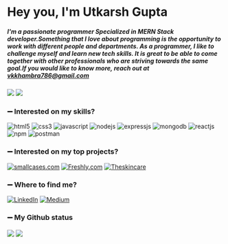 <h1>Hey you, I'm Utkarsh Gupta</h1>

##### I'm a passionate programmer Specialized in MERN Stack developer.Something that I love about programming is the opportunity to work with different people and departments. As a programmer, I like to challenge myself and learn new tech skills. It is great to be able to come together with other professionals who are striving towards the same goal.If you would like to know more, reach out at vkkhambra786@gmail.com
 
 

![](https://komarev.com/ghpvc/?username=your-githubvkkhambra786&style=flat-square&label=Profile+Views)
<img src="https://badges.pufler.dev/Commits/yearly/taherahmed14" />

### :heavy_minus_sign: Interested on my skills?
<p>
<a><img src="https://img.shields.io/badge/HTML5-E34F26?style=for-the-badge&logo=html5&logoColor=white" alt="html5"/></a>
<a><img src="https://img.shields.io/badge/CSS3-1572B6?style=for-the-badge&logo=css3&logoColor=white" alt="css3"/> </a>
<a><img src="https://img.shields.io/badge/JavaScript-323330?style=for-the-badge&logo=javascript&logoColor=F7DF1E" alt="javascript"/></a>
<a><img src="https://img.shields.io/badge/Node.js-339933?style=for-the-badge&logo=nodedotjs&logoColor=white" alt="nodejs" /></a>
<a><img src="https://img.shields.io/badge/Express.js-000000?style=for-the-badge&logo=express&logoColor=white" alt="expressjs"/></a>
<a><img src="https://img.shields.io/badge/MongoDB-4EA94B?style=for-the-badge&logo=mongodb&logoColor=white" alt="mongodb"/></a>
<a><img src="https://img.shields.io/badge/React-20232A?style=for-the-badge&logo=react&logoColor=61DAFB" alt="reactjs" /></a>
<a><img src="https://img.shields.io/badge/npm-CB3837?style=for-the-badge&logo=npm&logoColor=white" alt="npm"/></a>
<a><img src="https://img.shields.io/badge/Postman-FF6C37?style=for-the-badge&logo=Postman&logoColor=white" alt="postman"/></a>


 


</p>

### :heavy_minus_sign: Interested on my top projects?

<p>
<a href="https://github.com/vkkhambra786/Tanshiq_project" target="blank"><img src="https://img.shields.io/static/v1?style=for-the-badge&message=Tanshiq.com&color=000000&logo=Nordstrom&logoColor=FFFFFF&label=" alt="smallcases.com"/></a>
<a href="https://github.com/vkkhambra786/Fagbag.com" target="blank"><img src="https://img.shields.io/static/v1?style=for-the-badge&message=fabbag.com&color=00d09c&logoColor=FFFFFF&label=" alt="Freshly.com" /></a>
<a href="https://github.com/vkkhambra786/Bemz" target="blank"><img src="https://img.shields.io/static/v1?style=for-the-badge&message= Bemz&color=000000&logo=thskincare&logoColor=FFFFFF&label=" alt="Theskincare"/></a>
</p>

### :heavy_minus_sign: Where to find me?
<p> <a href="https://www.linkedin.com/in/vkkhambra786/" target="_blank"><img alt="LinkedIn" src="https://img.shields.io/badge/linkedin-%230077B5.svg?&style=for-the-badge&logo=linkedin&logoColor=white" /></a> <a href="https://medium.com/@ssk21m"
SaveCancel
" target="_blank"><img alt="Medium" src="https://img.shields.io/badge/medium-%2312100E.svg?&style=for-the-badge&logo=medium&logoColor=white" /></a>
</p>

### :heavy_minus_sign: My Github status
<p>

<img align="center" src="https://github-readme-stats.vercel.app/api?username=vkkhambra786&count_private=true&show_icons=trueline_height=21&bg_color=0,EC6C6C,FFD479,FFFC79,73FA79&theme=graywhite">	
<img align="center" src="https://github-readme-streak-stats.herokuapp.com/?user=vkkhambra786&theme=dracula">
</p>



<!--<img alt="React" src="https://img.shields.io/badge/-React-45b8d8?style=flat-square&logo=react&logoColor=white" />-->

<!--### :heavy_minus_sign: Interested on my Story?
When I graduated as a Biotechnology engineer, I never thought that I would be on the path to become a web developer. When i did my graduation I started my preparation for govt. job but i not success at there.
However, that  prepartion  did not provide me the satisfaction and job  that I was seeking for  Private job where my career growth is increase  fast. This is when I came across the career option of web development and was immediately intrigued.

While I was exploring career paths on web development, I learned about Masai school and joined a 30-weeks full-time course on Full-Stack Web Development. Ever since, I became determined to learn new skills and frameworks. I was able to apply my learnings while developing projects and that became an enjoyable process.

I started from scratch with next to no knowledge about web development. But, in the span on 2 months I was able to build an E-commerce page with proper flow and validations. This experience ignited a spark in me to learn and develop more.

With Masai school, I have developed my skills with hands-on experience on MERN stack, critical thinking by solving Data Structures and Algorithms. Through learning and implementing, I have become an expert in JavaScript, HTML, and CSS.

My previous work experience, combined with everything that I have learnt in the past few months has enhanced my skills in coordination, clear communication and decision making.

My hobbies include travelling, reading books, exploring movies and listening to music.

Looking forward to applying the acquired skills on solving intricate problems and making life much easier.
Feel free to reach me at:  vkkhambra786@gmail.com.
You can view my work at:-->




 



<!--
Utkarsh1697/Utkarsh1607 is a ✨ special ✨ repository because its `README.md` (this file) appears on your GitHub profile
